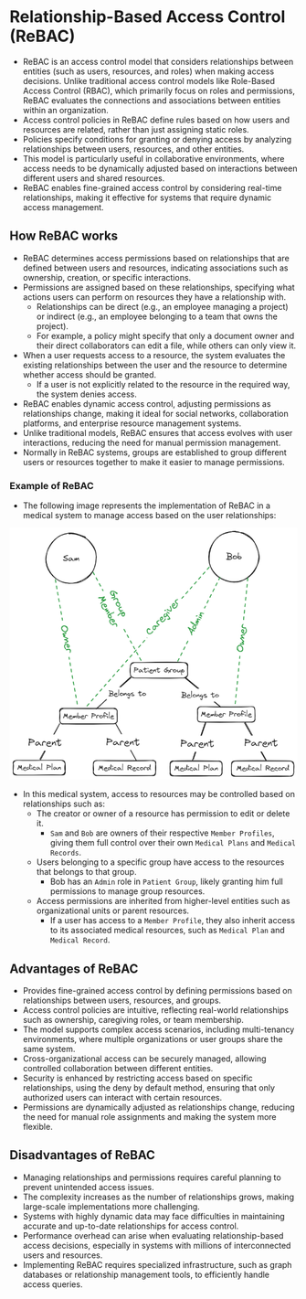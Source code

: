 # Relationship-Based Access Control (ReBAC)

* ReBAC is an access control model that considers relationships between entities (such as users, resources, and roles) when making access decisions. Unlike traditional access control models like Role-Based Access Control (RBAC), which primarily focus on roles and permissions, ReBAC evaluates the connections and associations between entities within an organization.
* Access control policies in ReBAC define rules based on how users and resources are related, rather than just assigning static roles.
* Policies specify conditions for granting or denying access by analyzing relationships between users, resources, and other entities.
* This model is particularly useful in collaborative environments, where access needs to be dynamically adjusted based on interactions between different users and shared resources.
* ReBAC enables fine-grained access control by considering real-time relationships, making it effective for systems that require dynamic access management.

## How ReBAC works

* ReBAC determines access permissions based on relationships that are defined between users and resources, indicating associations such as ownership, creation, or specific interactions.
* Permissions are assigned based on these relationships, specifying what actions users can perform on resources they have a relationship with.
  * Relationships can be direct (e.g., an employee managing a project) or indirect (e.g., an employee belonging to a team that owns the project).
  * For example, a policy might specify that only a document owner and their direct collaborators can edit a file, while others can only view it.
* When a user requests access to a resource, the system evaluates the existing relationships between the user and the resource to determine whether access should be granted.
  * If a user is not explicitly related to the resource in the required way, the system denies access.
* ReBAC enables dynamic access control, adjusting permissions as relationships change, making it ideal for social networks, collaboration platforms, and enterprise resource management systems.
* Unlike traditional models, ReBAC ensures that access evolves with user interactions, reducing the need for manual permission management.
* Normally in ReBAC systems, groups are established to group different users or resources together to make it easier to manage permissions.

### Example of ReBAC

* The following image represents the implementation of ReBAC in a medical system to manage access based on the user relationships:

![ReBAC][1]

* In this medical system, access to resources may be controlled based on relationships such as:
  * The creator or owner of a resource has permission to edit or delete it.
    * `Sam` and `Bob` are owners of their respective `Member Profiles`, giving them full control over their own `Medical Plans` and `Medical Records`.
  * Users belonging to a specific group have access to the resources that belongs to that group.
    * Bob has an `Admin` role in `Patient Group`, likely granting him full permissions to manage group resources.
  * Access permissions are inherited from higher-level entities such as organizational units or parent resources.
    * If a user has access to a `Member Profile`, they also inherit access to its associated medical resources, such as `Medical Plan` and `Medical Record`.

## Advantages of ReBAC

* Provides fine-grained access control by defining permissions based on relationships between users, resources, and groups.
* Access control policies are intuitive, reflecting real-world relationships such as ownership, caregiving roles, or team membership.
* The model supports complex access scenarios, including multi-tenancy environments, where multiple organizations or user groups share the same system.
* Cross-organizational access can be securely managed, allowing controlled collaboration between different entities.
* Security is enhanced by restricting access based on specific relationships, using the deny by default method, ensuring that only authorized users can interact with certain resources.
* Permissions are dynamically adjusted as relationships change, reducing the need for manual role assignments and making the system more flexible.

## Disadvantages of ReBAC

* Managing relationships and permissions requires careful planning to prevent unintended access issues.
* The complexity increases as the number of relationships grows, making large-scale implementations more challenging.
* Systems with highly dynamic data may face difficulties in maintaining accurate and up-to-date relationships for access control.
* Performance overhead can arise when evaluating relationship-based access decisions, especially in systems with millions of interconnected users and resources.
* Implementing ReBAC requires specialized infrastructure, such as graph databases or relationship management tools, to efficiently handle access queries.

[1]: /static/images/rebac.png